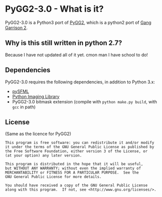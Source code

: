 PyGG2-3.0 - What is it?
====================

PyGG2-3.0 is a Python3 port of  [PyGG2](https://github.com/PyGG2/PyGG2), which is a python2 port of [Gang Garrison 2](http://ganggarrison.com/).

Why is this still written in python 2.7?
------------
Because I have not updated all of it yet.
cmon man I have school to do!

Dependencies
------------

PyGG2-3.0 requires the following dependencies, in addition to Python 3.x:

* [pySFML ](https://pypi.org/project/sfml/)
* [Python Imaging Library](https://pypi.org/project/Pillow/)
* PyGG2-3.0 bitmask extension (compile with `python make.py build`, with `gcc` in path)

License
-------
(Same as the licence for PyGG2)

    This program is free software: you can redistribute it and/or modify
    it under the terms of the GNU General Public License as published by
    the Free Software Foundation, either version 3 of the License, or
    (at your option) any later version.

    This program is distributed in the hope that it will be useful,
    but WITHOUT ANY WARRANTY; without even the implied warranty of
    MERCHANTABILITY or FITNESS FOR A PARTICULAR PURPOSE.  See the
    GNU General Public License for more details.

    You should have received a copy of the GNU General Public License
    along with this program.  If not, see <http://www.gnu.org/licenses/>.
